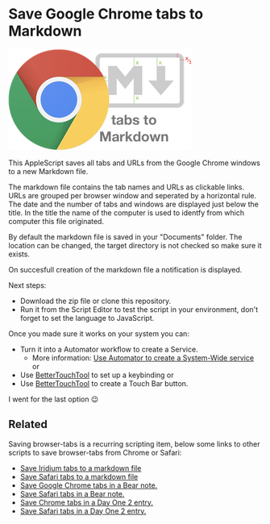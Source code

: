 # Save Google Chrome tabs to Markdown

![Google Chrome tabs to Markdown](img/Chrome-tabs-to-Markdown.png)

This AppleScript saves all tabs and URLs from the Google Chrome windows to a new Markdown file.

The markdown file contains the tab names and URLs as clickable links.
URLs are grouped per browser window and seperated by a horizontal rule.
The date and the number of tabs and windows are displayed just below the title. In the title the name of the computer is used to identfy from which computer this file originated.

By default the markdown file is saved in your "Documents" folder. The location can be changed, the target directory is not checked so make sure it exists.

On succesfull creation of the markdown file a notification is displayed.

Next steps:

- Download the zip file or clone this repository.
- Run it from the Script Editor to test the script in your environment, don't forget to set the language to JavaScript.

Once you made sure it works on your system you can:

- Turn it into a Automator workflow to create a Service.
  - More information: [Use Automator to create a System-Wide service](https://developer.apple.com/library/content/documentation/LanguagesUtilities/Conceptual/MacAutomationScriptingGuide/MakeaSystem-WideService.html) or
- Use [BetterTouchTool](https://www.boastr.net) to set up a keybinding or
- Use [BetterTouchTool](https://www.boastr.net) to create a Touch Bar button.

I went for the last option 😉

## Related

Saving browser-tabs is a recurring scripting item, below some links to other scripts to save browser-tabs from Chrome or Safari:

- [Save Iridium tabs to a markdown file](https://github.com/tIsGoud/save-iridium-tabs-to-markdown)
- [Save Safari tabs to a markdown file](https://github.com/tIsGoud/save-safari-tabs-to-markdown)
- [Save Google Chrome tabs in a Bear note.](https://github.com/tIsGoud/save-chrome-tabs-to-bear)
- [Save Safari tabs in a Bear note.](https://github.com/tIsGoud/save-safari-tabs-to-bear)
- [Save Chrome tabs in a Day One 2 entry.](https://github.com/tIsGoud/save-chrome-tabs-to-day-one)
- [Save Safari tabs in a Day One 2 entry.](https://github.com/tIsGoud/save-safari-tabs-to-day-one)